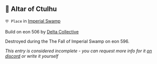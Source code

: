 ## 🐙 Altar of Ctulhu

`🪧 Place` in [Imperial Swamp](<https://zeithalt.github.io/r/imperial_swamp.html>)

Build on eon 506 by [Delta Collective](<https://zeithalt.github.io/r/delta_collective.html>)

Destroyed during the The Fall of Imperial Swamp on eon 596.

_This entry is considered incomplete - you can request more info for it [on discord](<https://discord.com/channels/562910943848169472/1173922660489633802>) or write it yourself_

<!---
keywords:  dc, imperial swamp
aliases: 
-->